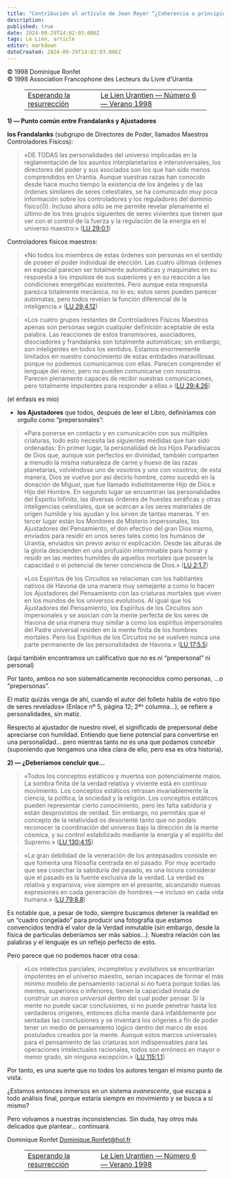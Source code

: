 ```yaml
---
title: "Contribución al artículo de Jean Royer “¿Coherencia o principio de evanescencia? » del enlace n5"
description: 
published: true
date: 2024-09-29T14:02:03.086Z
tags: Le Lien, article
editor: markdown
dateCreated: 2024-09-29T14:02:03.086Z
---
```


<p class="v-card tema v-sheet--gris claro aclarar-3 px-2">© 1998 Dominique Ronfet<br>© 1998 Association Francophone des Lecteurs du Livre d'Urantia</p>
<figure class="table chapter-navigator">
  <table>
    <tbody>
      <tr>
        <td>
        <a href="/es/article/Jean_Claude_Romeuf/En_attendant_la_resurrection">
          <span class="mdi mdi-arrow-left-drop-circle"></span><span class="pl-2">Esperando la resurrección</span>
        </a>
        </td>
        <td>
        <a href="/es/index/articles_le_lien#le-lien-urantien-número-6-verano-1998">
          <span class="mdi mdi-book-open-variant"></span><span class="pl-2">Le Lien Urantien — Número 6 — Verano 1998</span>
        </a>
        </td>
        <td>
        </td>
      </tr>
    </tbody>
  </table>
</figure>



**1) — Punto común entre Frandalanks y Ajustadores**

**los Frandalanks** (subgrupo de Directores de Poder, llamados Maestros Controladores Físicos):

> «DE TODAS las personalidades del universo implicadas en la reglamentación de los asuntos interplanetarios e interuniversales, los directores del poder y sus asociados son los que han sido menos comprendidos en Urantia. Aunque vuestras razas han conocido desde hace mucho tiempo la existencia de los ángeles y de las órdenes similares de seres celestiales, se ha comunicado muy poca información sobre los controladores y los reguladores del dominio físico{0}. Incluso ahora sólo se me permite revelar plenamente el último de los tres grupos siguientes de seres vivientes que tienen que ver con el control de la fuerza y la regulación de la energía en el universo maestro:» (<a id="a38_675"></a>[LU 29:0.1](/es/The_Urantia_Book/29#p0_1))

Controladores físicos maestros:

> «No todos los miembros de estas órdenes son personas en el sentido de poseer el poder individual de elección. Las cuatro últimas órdenes en especial parecen ser totalmente automáticas y maquinales en su respuesta a los impulsos de sus superiores y en su reacción a las condiciones energéticas existentes. Pero aunque esta respuesta parezca totalmente mecánica, no lo es; estos seres pueden parecer autómatas, pero todos revelan la función diferencial de la inteligencia.» (<a id="a42_475"></a>[LU 29:4.12](/es/The_Urantia_Book/29#p4_12))

> «Los cuatro grupos restantes de Controladores Físicos Maestros apenas son personas según cualquier definición aceptable de esta palabra. Las reacciones de estos transmisores, asociadores, disociadores y frandalanks son totalmente automáticas; sin embargo, son inteligentes en todos los sentidos. Estamos enormemente limitados en nuestro conocimiento de estas entidades maravillosas porque no podemos comunicarnos con ellas. Parecen comprender el lenguaje del reino, pero no pueden comunicarse con nosotros. Parecen plenamente capaces de recibir nuestras comunicaciones, pero totalmente impotentes para responder a ellas.» (<a id="a44_625"></a>[LU 29:4.26](/es/The_Urantia_Book/29#p4_26))

(el énfasis es mío)

- **los Ajustadores** que todos, después de leer el Libro, definiríamos con orgullo como “prepersonales”:

> «Para ponerse en contacto y en comunicación con sus múltiples criaturas, todo esto necesita las siguientes medidas que han sido ordenadas: En primer lugar, la personalidad de los Hijos Paradisiacos de Dios que, aunque son perfectos en divinidad, también comparten a menudo la misma naturaleza de carne y hueso de las razas planetarias, volviéndose uno de vosotros y uno con vosotros; de esta manera, Dios se vuelve por así decirlo hombre, como sucedió en la donación de Miguel, que fue llamado indistintamente Hijo de Dios e Hijo del Hombre. En segundo lugar se encuentran las personalidades del Espíritu Infinito, las diversas órdenes de huestes seráficas y otras inteligencias celestiales, que se acercan a los seres materiales de origen humilde y los ayudan y los sirven de tantas maneras. Y en tercer lugar están los Monitores de Misterio impersonales, los Ajustadores del Pensamiento, el don efectivo del gran Dios mismo, enviados para residir en unos seres tales como los humanos de Urantia, enviados sin previo aviso ni explicación. Desde las alturas de la gloria descienden en una profusión interminable para honrar y residir en las mentes humildes de aquellos mortales que poseen la capacidad o el potencial de tener conciencia de Dios.» (<a id="a50_1250"></a>[LU 2:1.7](/es/The_Urantia_Book/2#p1_7))

> «Los Espíritus de los Circuitos se relacionan con los habitantes nativos de Havona de una manera muy semejante a como lo hacen los Ajustadores del Pensamiento con las criaturas mortales que viven en los mundos de los universos evolutivos. Al igual que los Ajustadores del Pensamiento, los Espíritus de los Circuitos son impersonales y se asocian con la mente perfecta de los seres de Havona de una manera muy similar a como los espíritus impersonales del Padre universal residen en la mente finita de los hombres mortales. Pero los Espíritus de los Circuitos no se vuelven nunca una parte permanente de las personalidades de Havona.» (<a id="a52_637"></a>[LU 17:5.5](/es/The_Urantia_Book/17#p5_5))

(aquí también encontramos un calificativo que no es ni “prepersonal” ni personal)

Por tanto, ambos no son sistemáticamente reconocidos como personas, ...o “prepersonas”.

El matiz quizás venga de ahí, cuando el autor del folleto habla de «otro tipo de seres revelados» (Enlace nº 5, página 12; 2ª^ columna...), se refiere a personalidades, sin matiz.

Respecto al ajustador de nuestro nivel, el significado de prepersonal debe apreciarse con humildad. Entiendo que tiene potencial para convertirse en una personalidad... pero mientras tanto no es una que podamos concebir (suponiendo que tengamos una idea clara de ello, pero esa es otra historia).

**2) — ¿Deberíamos concluir que...**

> «Todos los conceptos estáticos y muertos son potencialmente malos. La sombra finita de la verdad relativa y viviente está en continuo movimiento. Los conceptos estáticos retrasan invariablemente la ciencia, la política, la sociedad y la religión. Los conceptos estáticos pueden representar cierto conocimiento, pero les falta sabiduría y están desprovistos de verdad. Sin embargo, no permitáis que el concepto de la relatividad os desoriente tanto que no podáis reconocer la coordinación del universo bajo la dirección de la mente cósmica, y su control estabilizado mediante la energía y el espíritu del Supremo.» (<a id="a64_617"></a>[LU 130:4.15](/es/The_Urantia_Book/130#p4_15))

> «La gran debilidad de la veneración de los antepasados consiste en que fomenta una filosofía centrada en el pasado. Por muy acertado que sea cosechar la sabiduría del pasado, es una locura considerar que el pasado es la fuente exclusiva de la verdad. La verdad es relativa y expansiva; *vive* siempre en el presente, alcanzando nuevas expresiones en cada generación de hombres —e incluso en cada vida humana.» (<a id="a66_413"></a>[LU 79:8.8](/es/The_Urantia_Book/79#p8_8))

Es notable que, a pesar de todo, siempre buscamos detener la realidad en un “cuadro congelado” para producir una fotografía que estamos convencidos tendrá el valor de la Verdad inmutable (sin embargo, desde la física de partículas deberíamos ser más sabios...). Nuestra relación con las palabras y el lenguaje es un reflejo perfecto de esto.

Pero parece que no podemos hacer otra cosa:

> «Los intelectos parciales, incompletos y evolutivos se encontrarían impotentes en el universo maestro, serían incapaces de formar el más mínimo modelo de pensamiento racional si no fuera porque todas las mentes, superiores o inferiores, tienen la capacidad innata de construir un *marco universal* dentro del cual poder pensar. Si la mente no puede sacar conclusiones, si no puede penetrar hasta los verdaderos orígenes, entonces dicha mente dará infaliblemente por sentadas las conclusiones y se inventará los orígenes a fin de poder tener un medio de pensamiento lógico dentro del marco de esos postulados creados por la mente. Aunque estos marcos universales para el pensamiento de las criaturas son indispensables para las operaciones intelectuales racionales, todos son erróneos en mayor o menor grado, sin ninguna excepción.» (<a id="a72_835"></a>[LU 115:1.1](/es/The_Urantia_Book/115#p1_1))

Por tanto, es una suerte que no todos los autores tengan el mismo punto de vista.

¿Estamos entonces inmersos en un sistema _evanescente_, que escapa a todo análisis final, porque estaría siempre en movimiento y se busca a sí mismo?

Pero volvamos a nuestras inconsistencias. Sin duda, hay otros más delicados que plantear... continuará.

Dominique Ronfet
Dominique.Ronfet@hol.fr



<figure class="table chapter-navigator">
  <table>
    <tbody>
      <tr>
        <td>
        <a href="/es/article/Jean_Claude_Romeuf/En_attendant_la_resurrection">
          <span class="mdi mdi-arrow-left-drop-circle"></span><span class="pl-2">Esperando la resurrección</span>
        </a>
        </td>
        <td>
        <a href="/es/index/articles_le_lien#le-lien-urantien-número-6-verano-1998">
          <span class="mdi mdi-book-open-variant"></span><span class="pl-2">Le Lien Urantien — Número 6 — Verano 1998</span>
        </a>
        </td>
        <td>
        </td>
      </tr>
    </tbody>
  </table>
</figure>
